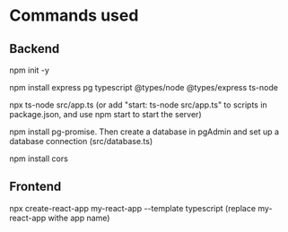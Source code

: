# Commands used

## Backend

npm init -y

npm install express pg typescript @types/node @types/express ts-node

npx ts-node src/app.ts (or add "start: ts-node src/app.ts" to scripts in package.json, and use npm start to start the server)

npm install pg-promise. Then create a database in pgAdmin and set up a database connection (src/database.ts)

npm install cors

## Frontend
npx create-react-app my-react-app --template typescript (replace my-react-app withe app name)